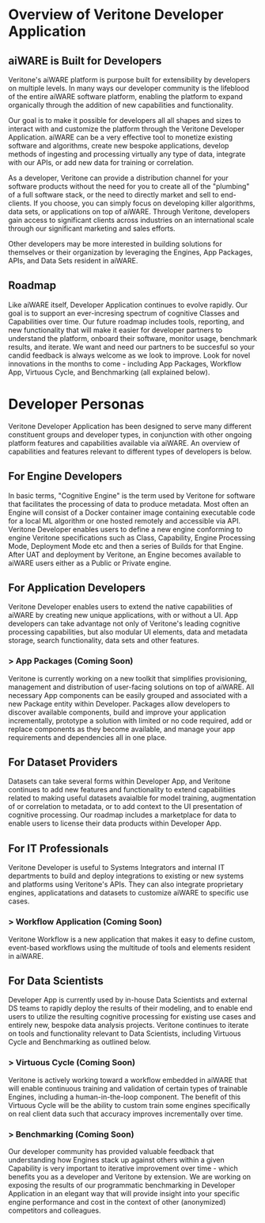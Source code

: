 # Overview of Veritone Developer Application 

## aiWARE is Built for Developers
Veritone's aiWARE platform is purpose built for extensibility by developers on multiple levels.  In many ways our developer community is the lifeblood of the entire aiWARE software platform, enabling the platform to expand organically through the addition of new capabilities and functionality.  

Our goal is to make it possible for developers all all shapes and sizes to interact with and customize the platform through the Veritone Developer Application.  aiWARE can be a very effective tool to monetize existing software and algorithms, create new bespoke applications, develop methods of ingesting and processing virtually any type of data, integrate with our APIs, or add new data for training or correlation.

As a developer, Veritone can provide a distribution channel for your software products without the need for you to create all of the "plumbing" of a full software stack, or the need to directly market and sell to end-clients. If you choose, you can simply focus on developing killer algorithms, data sets, or applications on top of aiWARE.  Through Veritone, developers gain access to significant clients across industries on an international scale through our significant marketing and sales efforts.

Other developers may be more interested in building solutions for themselves or their organization by leveraging the Engines, App Packages, APIs, and Data Sets resident in aiWARE.

## Roadmap 
Like aiWARE itself, Developer Application continues to evolve rapidly.  Our goal is to support an ever-incresing spectrum of cognitive Classes and Capabilities over time.  Our future roadmap includes tools, reporting, and new functionality that will make it easier for developer partners to understand the platform, onboard their software, monitor usage, benchmark results, and iterate.  We want and need our partners to be succesful so your candid feedback is always welcome as we look to improve.  Look for novel innovations in the months to come - including App Packages, Workflow App, Virtuous Cycle, and Benchmarking (all explained below).

# Developer Personas
Veritone Developer Application has been designed to serve many different constituent groups and developer types, in conjunction with other ongoing platform features and capabilities available via aiWARE.  An overview of capabilities and features relevant to different types of developers is below.  

## For Engine Developers
In basic terms, "Cognitive Engine" is the term used by Veritone for software that facilitates the processing of data to produce metadata.  Most often an Engine will consist of a Docker container image containing executable code for a local ML algorithm or one hosted remotely and accessible via API.  Veritone Developer enables users to define a new engine conforming to engine Veritone specifications such as Class, Capability, Engine Processing Mode, Deployment Mode etc and then a series of Builds for that Engine.  After UAT and deployment by Veritone, an Engine becomes available to aiWARE users either as a Public or Private engine.

## For Application Developers
Veritone Developer enables users to extend the native capabilities of aiWARE by creating new unique applications, with or without a UI.  App developers can take advantage not only of Veritone's leading cognitive processing capabilities, but also modular UI elements, data and metadata storage, search functionality, data sets and other features.

### > App Packages (Coming Soon)
Veritone is currently working on a new toolkit that simplifies provisioning, management and distribution of user-facing solutions on top of aiWARE. All necessary App components can be easily grouped and associated with a new Package entity within Developer. Packages allow developers to discover available components, build and improve your application incrementally, prototype a solution with limited or no code required, add or replace components as they become available, and manage your app requirements and dependencies all in one place.

## For Dataset Providers
Datasets can take several forms within Developer App, and Veritone continues to add new features and functionality to extend capabilities related to making useful datasets avaialble for model training, augmentation of or correlation to metadata, or to add context to the UI presentation of cognitive processing. Our roadmap includes a marketplace for data to enable users to license their data products within Developer App.

## For IT Professionals
Veritone Developer is useful to Systems Integrators and internal IT departments to build and deploy integrations to existing or new systems and platforms using Veritone's APIs.  They can also integrate proprietary engines, applicatations and datasets to customize aiWARE to specific use cases. 

### > Workflow Application (Coming Soon)
Veritone Workflow is a new application that makes it easy to define custom, event-based workflows using the multitude of tools and elements resident in aiWARE.

## For Data Scientists
Developer App is currently used by in-house Data Scientists and external DS teams to rapidly deploy the results of their modeling, and to enable end users to utilize the resulting cognitive processing for existing use cases and entirely new, bespoke data analysis projects.  Veritone continues to iterate on tools and functionality relevant to Data Scientists, including Virtuous Cycle and Benchmarking as outlined below.

### > Virtuous Cycle (Coming Soon)
Veritone is actively working toward a workflow embedded in aiWARE that will enable continuous training and validation of certain types of trainable Engines, including a human-in-the-loop component.  The benefit of this Virtuous Cycle will be the ability to custom train some engines specifically on real client data such that accuracy improves incrementally over time.

### > Benchmarking (Coming Soon)
Our developer community has provided valuable feedback that understanding how Engines stack up against others within a given Capability is very important to iterative improvement over time - which benefits you as a developer and Veritone by extension.  We are working on exposing the results of our programmatic benchmarking in Developer Application in an elegant way that will provide insight into your specific engine performance and cost in the context of other (anonymized) competitors and colleagues.
